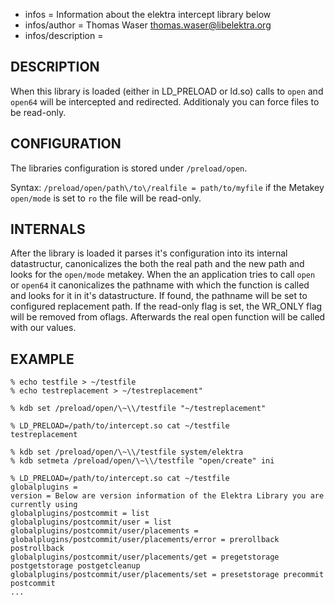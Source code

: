 - infos = Information about the elektra intercept library below 
- infos/author = Thomas Waser <thomas.waser@libelektra.org> 
- infos/description =

## DESCRIPTION

When this library is loaded (either in LD_PRELOAD or ld.so) calls to `open` and `open64` will be intercepted and redirected.
Additionaly you can force files to be read-only.


## CONFIGURATION

The libraries configuration is stored under `/preload/open`.

Syntax:
`/preload/open/path\/to\/realfile = path/to/myfile`
if the Metakey `open/mode` is set to `ro` the file will be read-only.

## INTERNALS

After the library is loaded it parses it's configuration into its internal datastructur, canonicalizes the both the real path and the new path and looks for the `open/mode` metakey.
When the an application tries to call `open` or `open64` it canonicalizes the pathname with which the function is called and looks for it in it's datastructure. If found, the pathname will be set to configured replacement path. If the read-only flag is set, the WR_ONLY flag will be removed from oflags. Afterwards the real open function will be called with our values.

## EXAMPLE

```
% echo testfile > ~/testfile
% echo testreplacement > ~/testreplacement"

% kdb set /preload/open/\~\\/testfile "~/testreplacement"

% LD_PRELOAD=/path/to/intercept.so cat ~/testfile
testreplacement
```
```
% kdb set /preload/open/\~\\/testfile system/elektra
% kdb setmeta /preload/open/\~\\/testfile "open/create" ini

% LD_PRELOAD=/path/to/intercept.so cat ~/testfile
globalplugins =
version = Below are version information of the Elektra Library you are currently using
globalplugins/postcommit = list
globalplugins/postcommit/user = list
globalplugins/postcommit/user/placements =
globalplugins/postcommit/user/placements/error = prerollback postrollback
globalplugins/postcommit/user/placements/get = pregetstorage postgetstorage postgetcleanup
globalplugins/postcommit/user/placements/set = presetstorage precommit postcommit
...
```
